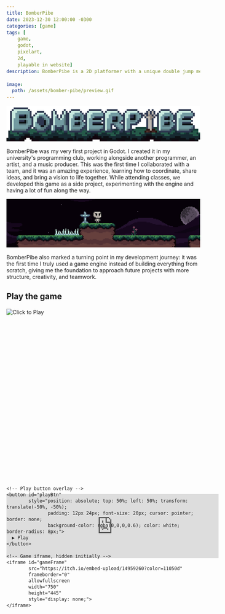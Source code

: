 ```yaml
---
title: BomberPibe
date: 2023-12-30 12:00:00 -0300
categories: [game]
tags: [
    game, 
    godot,
    pixelart,
    2d,
    playable in website]     
description: BomberPibe is a 2D platformer with a unique double jump mechanic using your own exploding head.

image:
  path: /assets/bomber-pibe/preview.gif
---
```


![##BomberPibe](assets/bomber-pibe/banner.png)

BomberPibe was my very first project in Godot. I created it in my university's programming club, working alongside another programmer, an artist, and a music producer. This was the first time I collaborated with a team, and it was an amazing experience, learning how to coordinate, share ideas, and bring a vision to life together. While attending classes, we developed this game as a side project, experimenting with the engine and having a lot of fun along the way.

![](assets/bomber-pibe/animation.gif)

BomberPibe also marked a turning point in my development journey: it was the first time I truly used a game engine instead of building everything from scratch, giving me the foundation to approach future projects with more structure, creativity, and teamwork.


## Play the game

<!-- Center wrapper -->
<div style="display: flex; justify-content: center; align-items: center; margin: 20px 0;">
  <div style="position: relative; width: 750px; height: 445px;">
    <!-- Thumbnail image -->
    <img id="gameThumb" 
         src="https://img.itch.zone/aW1hZ2UvMjQ0NjQxNi8xNDUwMTE1Ny5wbmc=/original/89g%2FdO.png" 
         alt="Click to Play" 
         style="width: 100%; height: 100%; display: block;">

    <!-- Play button overlay -->
    <button id="playBtn" 
            style="position: absolute; top: 50%; left: 50%; transform: translate(-50%, -50%);
                   padding: 12px 24px; font-size: 20px; cursor: pointer; border: none;
                   background-color: rgba(0,0,0,0.6); color: white; border-radius: 8px;">
      ▶ Play
    </button>

    <!-- Game iframe, hidden initially -->
    <iframe id="gameFrame" 
            src="https://itch.io/embed-upload/14959260?color=11050d" 
            frameborder="0" 
            allowfullscreen 
            width="750" 
            height="445" 
            style="display: none;">
    </iframe>
  </div>
</div>

<script>
document.addEventListener('DOMContentLoaded', function() {
  document.getElementById('playBtn').addEventListener('click', function() {
    document.getElementById('gameThumb').style.display = 'none';
    this.style.display = 'none';
    document.getElementById('gameFrame').style.display = 'block';
  });
});
</script>

<br>


<iframe frameborder="0" src="https://itch.io/embed/2446416?bg_color=3a2140&amp;fg_color=caebe0&amp;link_color=4b974f&amp;border_color=42363e" width="552" height="167"><a href="https://clubdeprogramacion.itch.io/bomberpibe">BomberPibe by Club De Programación, Franco Yudica, KosoGames</a></iframe>